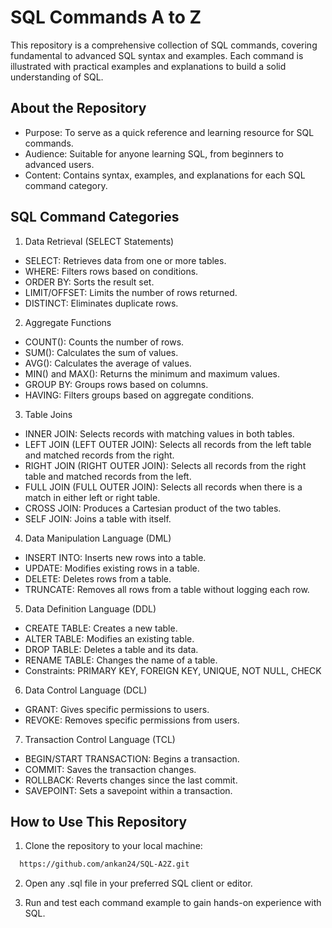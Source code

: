 
# SQL Commands A to Z

 This repository is a comprehensive collection of SQL commands, covering fundamental to advanced SQL syntax and examples. Each command is illustrated with practical examples and explanations to build a solid understanding of SQL.


## About the Repository
* Purpose: To serve as a quick reference and learning resource for SQL commands.
* Audience: Suitable for anyone learning SQL, from beginners to advanced users.
* Content: Contains syntax, examples, and explanations for each SQL command category.
## SQL Command Categories
1. Data Retrieval (SELECT Statements)
* SELECT: Retrieves data from one or more tables.
* WHERE: Filters rows based on conditions.
* ORDER BY: Sorts the result set.
* LIMIT/OFFSET: Limits the number of rows returned.
* DISTINCT: Eliminates duplicate rows.
2. Aggregate Functions
* COUNT(): Counts the number of rows.
* SUM(): Calculates the sum of values.
* AVG(): Calculates the average of values.
* MIN() and MAX(): Returns the minimum and maximum values.
* GROUP BY: Groups rows based on columns.
* HAVING: Filters groups based on aggregate conditions.
3. Table Joins
* INNER JOIN: Selects records with matching values in both tables.
* LEFT JOIN (LEFT OUTER JOIN): Selects all records from the left table and matched records from the right.
* RIGHT JOIN (RIGHT OUTER JOIN): Selects all records from the right table and matched records from the left.
* FULL JOIN (FULL OUTER JOIN): Selects all records when there is a match in either left or right table.
* CROSS JOIN: Produces a Cartesian product of the two tables.
* SELF JOIN: Joins a table with itself.
4. Data Manipulation Language (DML)
* INSERT INTO: Inserts new rows into a table.
* UPDATE: Modifies existing rows in a table.
* DELETE: Deletes rows from a table.
* TRUNCATE: Removes all rows from a table without logging each row.
5. Data Definition Language (DDL)
* CREATE TABLE: Creates a new table.
* ALTER TABLE: Modifies an existing table.
* DROP TABLE: Deletes a table and its data.
* RENAME TABLE: Changes the name of a table.
* Constraints: PRIMARY KEY, FOREIGN KEY, UNIQUE, NOT NULL, CHECK
6. Data Control Language (DCL)
* GRANT: Gives specific permissions to users.
* REVOKE: Removes specific permissions from users.
7. Transaction Control Language (TCL)
* BEGIN/START TRANSACTION: Begins a transaction.
* COMMIT: Saves the transaction changes.
* ROLLBACK: Reverts changes since the last commit.
* SAVEPOINT: Sets a savepoint within a transaction.
## How to Use This Repository

1. Clone the repository to your local machine:

```bash
  https://github.com/ankan24/SQL-A2Z.git
```
2. Open any .sql file in your preferred SQL client or editor.

3. Run and test each command example to gain hands-on experience with SQL.
